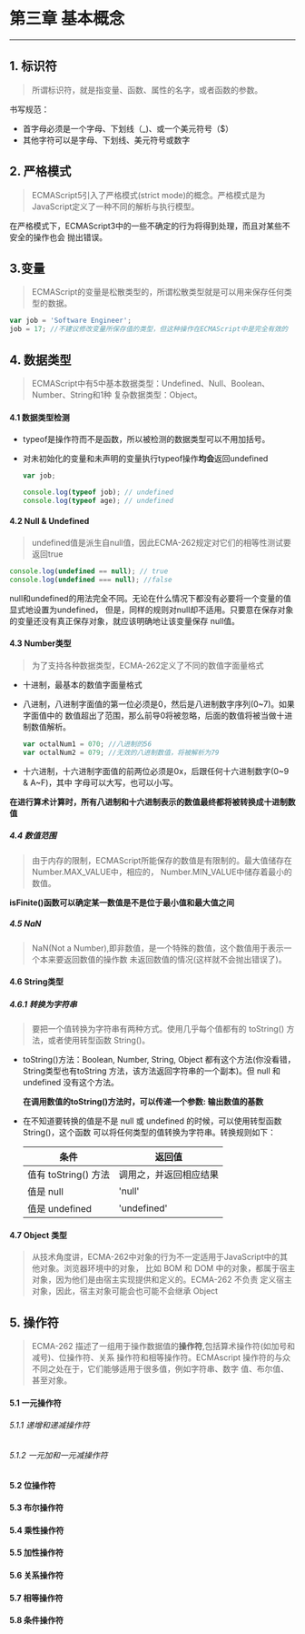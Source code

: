 # 第三章 基本概念
---

## 1. 标识符
  >所谓标识符，就是指变量、函数、属性的名字，或者函数的参数。

书写规范：
- 首字母必须是一个字母、下划线（_)、或一个美元符号（$）
- 其他字符可以是字母、下划线、美元符号或数字
    
## 2. 严格模式
>ECMAScript5引入了严格模式(strict mode)的概念。严格模式是为JavaScript定义了一种不同的解析与执行模型。

在严格模式下，ECMAScript3中的一些不确定的行为将得到处理，而且对某些不安全的操作也会
抛出错误。

## 3.变量
>ECMAScript的变量是松散类型的，所谓松散类型就是可以用来保存任何类型的数据。

```javascript
var job = 'Software Engineer';
job = 17; //不建议修改变量所保存值的类型，但这种操作在ECMAScript中是完全有效的
```    
## 4. 数据类型
>ECMAScript中有5中基本数据类型：Undefined、Null、Boolean、Number、String和1种
复杂数据类型：Object。

#### 4.1 数据类型检测
- typeof是操作符而不是函数，所以被检测的数据类型可以不用加括号。

- 对未初始化的变量和未声明的变量执行typeof操作**均会**返回undefined

  ```javascript
  var job;
  
  console.log(typeof job); // undefined
  console.log(typeof age); // undefined
  ```

#### 4.2 Null & Undefined

>undefined值是派生自null值，因此ECMA-262规定对它们的相等性测试要返回true

```javascript
console.log(undefined == null); // true
console.log(undefined === null); //false
```                    

null和undefined的用法完全不同。无论在什么情况下都没有必要将一个变量的值显式地设置为undefined，
但是，同样的规则对null却不适用。只要意在保存对象的变量还没有真正保存对象，就应该明确地让该变量保存
null值。

#### 4.3 Number类型

>为了支持各种数据类型，ECMA-262定义了不同的数值字面量格式

- 十进制，最基本的数值字面量格式
- 八进制，八进制字面值的第一位必须是0，然后是八进制数字序列(0~7)。如果字面值中的
数值超出了范围，那么前导0将被忽略，后面的数值将被当做十进制数值解析。

  ```javascript
  var octalNum1 = 070; //八进制的56
  var octalNum2 = 079; //无效的八进制数值，将被解析为79
  ```    

- 十六进制，十六进制字面值的前两位必须是0x，后跟任何十六进制数字(0~9 & A~F)，其中
字母可以大写，也可以小写。

**在进行算术计算时，所有八进制和十六进制表示的数值最终都将被转换成十进制数值**

##### 4.4 数值范围

>由于内存的限制，ECMAScript所能保存的数值是有限制的。最大值储存在 Number.MAX_VALUE中，相应的，
Number.MIN_VALUE中储存着最小的数值。

**isFinite()函数可以确定某一数值是不是位于最小值和最大值之间**

##### 4.5 NaN

> NaN(Not a Number),即非数值，是一个特殊的数值，这个数值用于表示一个本来要返回数值的操作数
未返回数值的情况(这样就不会抛出错误了)。

#### 4.6 String类型

##### 4.6.1 转换为字符串

> 要把一个值转换为字符串有两种方式。使用几乎每个值都有的 toString() 方法，或者使用转型函数
String()。

- toString()方法：Boolean, Number, String, Object 都有这个方法(你没看错，String类型也有toString
方法，该方法返回字符串的一个副本)。但 null 和 undefined 没有这个方法。

  **在调用数值的toString()方法时，可以传递一个参数: 输出数值的基数**

- 在不知道要转换的值是不是 null 或 undefined 的时候，可以使用转型函数 String()，这个函数
可以将任何类型的值转换为字符串。转换规则如下：

  条件 | 返回值
  ---|---
  值有 toString() 方法 | 调用之，并返回相应结果
  值是 null | 'null'
  值是 undefined | 'undefined'

#### 4.7 Object 类型

> 从技术角度讲，ECMA-262中对象的行为不一定适用于JavaScript中的其他对象。浏览器环境中的对象，
比如 BOM 和 DOM 中的对象，都属于宿主对象，因为他们是由宿主实现提供和定义的。ECMA-262 不负责
定义宿主对象，因此，宿主对象可能会也可能不会继承 Object

## 5. 操作符    
> ECMA-262 描述了一组用于操作数据值的**操作符**,包括算术操作符(如加号和减号)、位操作符、关系
操作符和相等操作符。ECMAscript 操作符的与众不同之处在于，它们能够适用于很多值，例如字符串、数字
值、布尔值、甚至对象。

#### 5.1 一元操作符

###### 5.1.1 递增和递减操作符
###### 5.1.2 一元加和一元减操作符
#### 5.2 位操作符
#### 5.3 布尔操作符
#### 5.4 乘性操作符
#### 5.5 加性操作符
#### 5.6 关系操作符
#### 5.7 相等操作符
#### 5.8 条件操作符
